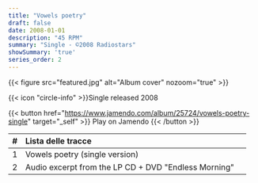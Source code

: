 ```yaml
---
title: "Vowels poetry"
draft: false
date: 2008-01-01
description: "45 RPM"
summary: "Single - ©2008 Radiostars"
showSummary: 'true'
series_order: 2
---
```


{{< figure
    src="featured.jpg"
    alt="Album cover"
    nozoom="true"
    >}}


{{< icon "circle-info" >}}Single released 2008

{{< button href="https://www.jamendo.com/album/25724/vowels-poetry-single" target="_self" >}}
Play on Jamendo
{{< /button >}}

| #     | Lista delle tracce                    |               |
| :---: | :---                                  | :---          |
| 1     | Vowels poetry (single version)        |               |
| 2     | Audio excerpt from the LP CD + DVD "Endless Morning"    |               |

